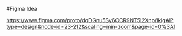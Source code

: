 #Figma Idea

https://www.figma.com/proto/dqDGnu5Sy6OCR9NT5l2Xnp/IkigAI?type=design&node-id=23-212&scaling=min-zoom&page-id=0%3A1
